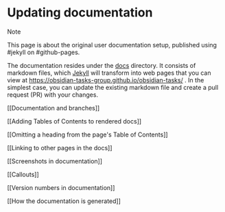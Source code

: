 # Updating documentation

> [!Note]
> This page is about the original user documentation setup, published using #jekyll on #github-pages.

The documentation resides under the [docs](https://github.com/obsidian-tasks-group/obsidian-tasks/blob/main/docs) directory.
It consists of markdown files, which [Jekyll](https://jekyllrb.com/) will transform into web pages that you can view at <https://obsidian-tasks-group.github.io/obsidian-tasks/> .
In the simplest case, you can update the existing markdown file and create a pull request (PR) with your changes.

[[Documentation and branches]]

[[Adding Tables of Contents to rendered docs]]

[[Omitting a heading from the page's Table of Contents]]

[[Linking to other pages in the docs]]

[[Screenshots in documentation]]

[[Callouts]]

[[Version numbers in documentation]]

[[How the documentation is generated]]
